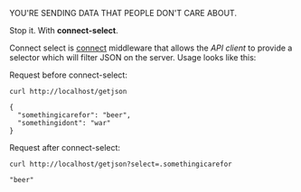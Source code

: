 YOU'RE SENDING DATA THAT PEOPLE DON'T CARE ABOUT.

Stop it.  With **connect-select**.

Connect select is [connect](https://github.com/senchalabs/connect)
middleware that allows the *API client* to provide a selector which
will filter JSON on the server.  Usage looks like this:

Request before connect-select:

    curl http://localhost/getjson

    {
      "somethingicarefor": "beer",
      "somethingidont": "war"
    }

Request after connect-select:

    curl http://localhost/getjson?select=.somethingicarefor

    "beer"



